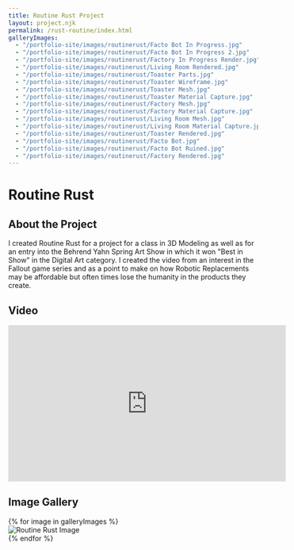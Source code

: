 ```yaml
---
title: Routine Rust Project
layout: project.njk
permalink: /rust-routine/index.html
galleryImages:
  - "/portfolio-site/images/routinerust/Facto Bot In Progress.jpg"
  - "/portfolio-site/images/routinerust/Facto Bot In Progress 2.jpg"
  - "/portfolio-site/images/routinerust/Factory In Progress Render.jpg"
  - "/portfolio-site/images/routinerust/Living Room Rendered.jpg"
  - "/portfolio-site/images/routinerust/Toaster Parts.jpg"
  - "/portfolio-site/images/routinerust/Toaster Wireframe.jpg"
  - "/portfolio-site/images/routinerust/Toaster Mesh.jpg"
  - "/portfolio-site/images/routinerust/Toaster Material Capture.jpg"
  - "/portfolio-site/images/routinerust/Factory Mesh.jpg"
  - "/portfolio-site/images/routinerust/Factory Material Capture.jpg"
  - "/portfolio-site/images/routinerust/Living Room Mesh.jpg"
  - "/portfolio-site/images/routinerust/Living Room Material Capture.jpg"
  - "/portfolio-site/images/routinerust/Toaster Rendered.jpg"
  - "/portfolio-site/images/routinerust/Facto Bot.jpg"
  - "/portfolio-site/images/routinerust/Facto Bot Ruined.jpg"
  - "/portfolio-site/images/routinerust/Factory Rendered.jpg"
---
```


# Routine Rust

## About the Project

I created Routine Rust for a project for a class in 3D Modeling as well as for an entry into the Behrend Yahn Spring Art Show in which it won "Best in Show" in the Digital Art category. I created the video from an interest in the Fallout game series and as a point to make on how Robotic Replacements may be affordable but often times lose the humanity in the products they create.

## Video

<div class="video-container">
  <iframe width="560" height="315" src="https://www.youtube.com/embed/IBrJg1t4MA0" frameborder="0" allowfullscreen></iframe>
</div>

## Image Gallery

<div class="gallery">
  {% for image in galleryImages %}
  <div class="gallery-item">
    <img src="{{ image }}" alt="Routine Rust Image">
  </div>
  {% endfor %}
</div>
